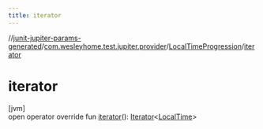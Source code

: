 ```yaml
---
title: iterator
---
```

//[junit-jupiter-params-generated](../../../index.html)/[com.wesleyhome.test.jupiter.provider](../index.html)/[LocalTimeProgression](index.html)/[iterator](iterator.html)



# iterator



[jvm]\
open operator override fun [iterator](iterator.html)(): [Iterator](https://kotlinlang.org/api/latest/jvm/stdlib/kotlin.collections/-iterator/index.html)&lt;[LocalTime](https://docs.oracle.com/javase/8/docs/api/java/time/LocalTime.html)&gt;





